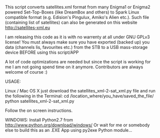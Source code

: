 This script converts satellites.xml format from many Enigma1 or Enigma2 powered Set-Top-Boxes (like DreamBox and others)
to Spark Linux compatible format (e.g. Edision's Pingulux, Amiko's Alien etc.).
Such file (containing list of satellites) can also be generated on this website http://satellites-xml.eu

I am releasing this code as it is with no warrenty at all under GNU GPLv3 license! You must always make sure you have exported (backed up)
you data (channels lis, favourites etc.) from the STB to a USB mass-storage device BEFORE using this script/APP

A lot of code optimizations are needed but since the script is working for me I am not going spend time on it anymore.
Contributors are always welcome of course :)

USAGE:

Linux / Mac OS X
just download the satellites_xml-2-sat_xml.py file and run the following in the Terminal:
cd /location_where/you_have/saved_the_file/
python satellites_xml-2-sat_xml.py 

Follow the on screen instructions.


WINDOWS:
Install Python2.7 from http://www.python.org/download/windows/
Or wait for me or somebody else to build this as an .EXE App using py2exe Python module...